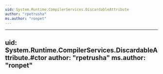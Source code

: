 ```yaml
---
uid: System.Runtime.CompilerServices.DiscardableAttribute
author: "rpetrusha"
ms.author: "ronpet"
---
```


---
uid: System.Runtime.CompilerServices.DiscardableAttribute.#ctor
author: "rpetrusha"
ms.author: "ronpet"
---
